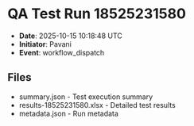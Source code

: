 # QA Test Run 18525231580

- **Date**: 2025-10-15 10:18:48 UTC
- **Initiator**: Pavani
- **Event**: workflow_dispatch

## Files
- summary.json - Test execution summary
- results-18525231580.xlsx - Detailed test results
- metadata.json - Run metadata
